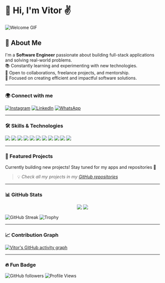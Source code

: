 # 👋 Hi, I'm Vitor ✌️

![Welcome GIF](https://media.giphy.com/media/l0MYt5jPR6QX5pnqM/giphy.gif)

## 🌌 About Me
I'm a **Software Engineer** passionate about building full-stack applications and solving real-world problems.  
📚 Constantly learning and experimenting with new technologies.  
🤝 Open to collaborations, freelance projects, and mentorship.  
🚀 Focused on creating efficient and impactful software solutions.

---

### 🌍 Connect with me
[![Instagram](https://img.shields.io/badge/Instagram-E4405F?style=for-the-badge&logo=instagram&logoColor=white)](https://www.instagram.com/dutra.mlo?igsh=MWJ5cmxsdTM5dHpteA==)
[![LinkedIn](https://img.shields.io/badge/LinkedIn-0077B5?style=for-the-badge&logo=linkedin&logoColor=white)](https://www.linkedin.com/in/vitordutramelo?utm_source=share&utm_campaign=share_via&utm_content=profile&utm_medium=android_app)
[![WhatsApp](https://img.shields.io/badge/WhatsApp-25D366?style=for-the-badge&logo=whatsapp&logoColor=white)](https://wa.me/447784314195)

---

### 🛠️ Skills & Technologies
<p>
  <img src="https://img.shields.io/badge/JavaScript-F7DF1E?style=for-the-badge&logo=javascript&logoColor=black" />
  <img src="https://img.shields.io/badge/HTML5-E34F26?style=for-the-badge&logo=html5&logoColor=white" />
  <img src="https://img.shields.io/badge/CSS3-1572B6?style=for-the-badge&logo=css3&logoColor=white" />
  <img src="https://img.shields.io/badge/React-61DAFB?style=for-the-badge&logo=react&logoColor=black" />
  <img src="https://img.shields.io/badge/Tailwind-38B2AC?style=for-the-badge&logo=tailwind-css&logoColor=white" />
  <img src="https://img.shields.io/badge/Node.js-339933?style=for-the-badge&logo=node.js&logoColor=white" />
  <img src="https://img.shields.io/badge/PHP-777BB4?style=for-the-badge&logo=php&logoColor=white" />
  <img src="https://img.shields.io/badge/Java-ED8B00?style=for-the-badge&logo=openjdk&logoColor=white" />
  <img src="https://img.shields.io/badge/Python-3776AB?style=for-the-badge&logo=python&logoColor=white" />
  <img src="https://img.shields.io/badge/MongoDB-47A248?style=for-the-badge&logo=mongodb&logoColor=white" />
  <img src="https://img.shields.io/badge/SQL_Server-CC2927?style=for-the-badge&logo=microsoft-sql-server&logoColor=white" />
</p>

---

### 🌟 Featured Projects
Currently building new projects! Stay tuned for my apps and repositories 🚀

> 💡 *Check all my projects in my [GitHub repositories](https://github.com/Vitor2209?tab=repositories)*

---

### 📊 GitHub Stats
<div align="center">
  <img src="https://github-readme-stats.vercel.app/api?username=Vitor2209&show_icons=true&theme=radical" />
  <img src="https://github-readme-stats.vercel.app/api/top-langs/?username=Vitor2209&layout=compact&theme=radical" />
</div>

![GitHub Streak](https://github-readme-streak-stats.herokuapp.com/?user=Vitor2209&theme=radical)
![Trophy](https://github-profile-trophy.vercel.app/?username=Vitor2209&theme=darkhub)

---

### 📈 Contribution Graph
[![Vitor's GitHub activity graph](https://github-readme-activity-graph.vercel.app/graph?username=Vitor2209&theme=react-dark)](https://github.com/Vitor2209)

---

### 🔥 Fun Badge
![GitHub followers](https://img.shields.io/github/followers/Vitor2209?label=Follow&style=social)
![Profile Views](https://komarev.com/ghpvc/?username=Vitor2209)
